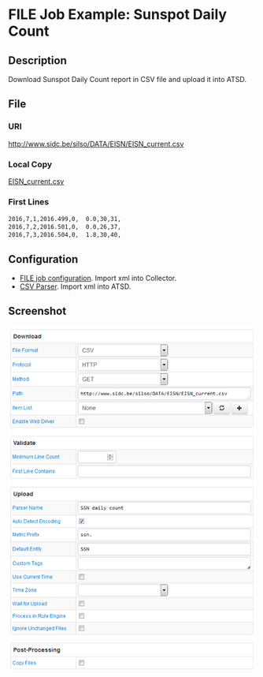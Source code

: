# FILE Job Example: Sunspot Daily Count

## Description

Download Sunspot Daily Count report in CSV file and upload it into ATSD.

## File

### URI

http://www.sidc.be/silso/DATA/EISN/EISN_current.csv

### Local Copy

[EISN_current.csv](EISN_current.csv)

### First Lines

```ls
2016,7,1,2016.499,0,  0.0,30,31,
2016,7,2,2016.501,0,  0.0,26,37,
2016,7,3,2016.504,0,  1.8,30,40,
```

## Configuration

* [FILE job configuration](ssn-job.xml). Import xml into Collector.
* [CSV Parser](ssn-parser.xml). Import xml into ATSD.

## Screenshot

![Job Screenshot](ssn-config.png)

